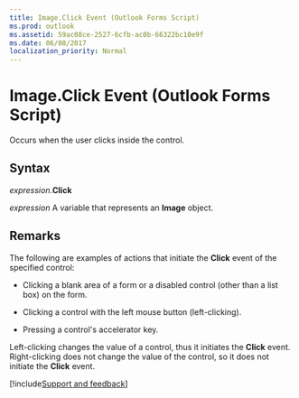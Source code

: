 ```yaml
---
title: Image.Click Event (Outlook Forms Script)
ms.prod: outlook
ms.assetid: 59ac08ce-2527-6cfb-ac0b-66322bc10e9f
ms.date: 06/08/2017
localization_priority: Normal
---
```



# Image.Click Event (Outlook Forms Script)

Occurs when the user clicks inside the control.


## Syntax

_expression_.**Click**

_expression_ A variable that represents an  **Image** object.


## Remarks

The following are examples of actions that initiate the  **Click** event of the specified control:


- Clicking a blank area of a form or a disabled control (other than a list box) on the form.
    
- Clicking a control with the left mouse button (left-clicking).
    
- Pressing a control's accelerator key.
    


Left-clicking changes the value of a control, thus it initiates the  **Click** event. Right-clicking does not change the value of the control, so it does not initiate the **Click** event.

[!include[Support and feedback](~/includes/feedback-boilerplate.md)]